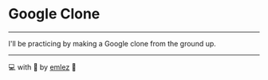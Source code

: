 # Google Clone

---

I'll be practicing by making a Google clone from the ground up.

---

💻 with 💜 by [emlez](https://github.com/emlez) 🔰
